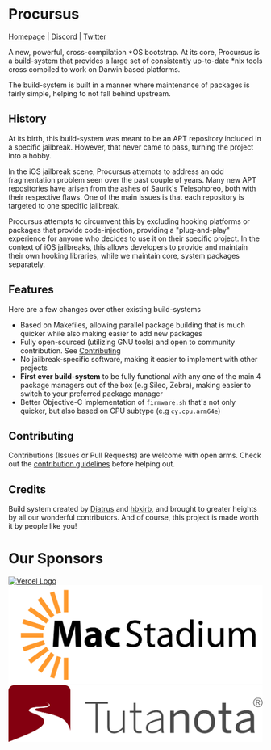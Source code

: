 <!-- markdownlint-disable-file MD041 -->

# Procursus

[Homepage](https://procurs.us/) | [Discord](https://discord.gg/QJDrrAJPDY) | [Twitter](https://twitter.com/procursusteam)

A new, powerful, cross-compilation *OS bootstrap. At its core, Procursus is a build-system that provides a large set of consistently up-to-date \*nix tools cross compiled to work on Darwin based platforms.

The build-system is built in a manner where maintenance of packages is fairly simple, helping to not fall behind upstream.

## History

At its birth, this build-system was meant to be an APT repository included in a specific jailbreak. However, that never came to pass, turning the project into a hobby.

In the iOS jailbreak scene, Procursus attempts to address an odd fragmentation problem seen over the past couple of years. Many new APT repositories have arisen from the ashes of Saurik's Telesphoreo, both with their respective flaws. One of the main issues is that each repository is targeted to one specific jailbreak.

Procursus attempts to circumvent this by excluding hooking platforms or packages that provide code-injection, providing a "plug-and-play" experience for anyone who decides to use it on their specific project. In the context of iOS jailbreaks, this allows developers to provide and maintain their own hooking libraries, while we maintain core, system packages separately.

## Features

Here are a few changes over other existing build-systems

- Based on Makefiles, allowing parallel package building that is much quicker while also making easier to add new packages
- Fully open-sourced (utilizing GNU tools) and open to community contribution. See [Contributing](#Contributing)
- No jailbreak-specific software, making it easier to implement with other projects
- **First ever build-system** to be fully functional with any one of the main 4 package managers out of the box (e.g Sileo, Zebra), making easier to switch to your preferred package manager
- Better Objective-C implementation of ``firmware.sh`` that's not only quicker, but also based on CPU subtype (e.g ``cy.cpu.arm64e``)

## Contributing

Contributions (Issues or Pull Requests) are welcome with open arms. Check out the [contribution guidelines](./Contribution.md) before helping out.

## Credits

Build system created by [Diatrus](https://twitter.com/Diatrus) and [hbkirb](https://twitter.com/hbkirb), and brought to greater heights by all our wonderful contributors. And of course, this project is made worth it by people like you!

# Our Sponsors

[![Vercel Logo](https://www.datocms-assets.com/31049/1618983297-powered-by-vercel.svg)](https://vercel.com/?utm_source=procursusteam&utm_campaign=oss) [![MacStadium Logo](images/MacStadium_Logo.png)](https://www.macstadium.com/) [![Tutanota Logo](images/tutanota-logo-red.svg)](https://tutanota.com/)

